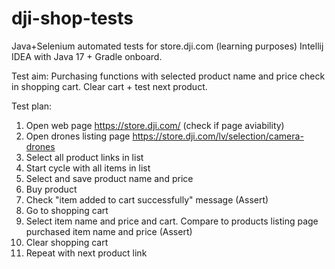 # dji-shop-tests

Java+Selenium automated tests for store.dji.com (learning purposes)
Intellij IDEA with Java 17 + Gradle onboard.

Test aim:
Purchasing functions with selected product name and price check in shopping cart. Clear cart + test next product.

Test plan:

1. Open web page https://store.dji.com/ (check if page aviability)
2. Open drones listing page https://store.dji.com/lv/selection/camera-drones
3. Select all product links in list
4. Start cycle with all items in list
5. Select and save product name and price
6. Buy product
7. Check "item added to cart successfully" message (Assert)
8. Go to shopping cart
9. Select item name and price and cart. Compare to products listing page purchased item name and price (Assert)
10. Clear shopping cart
11. Repeat with next product link
